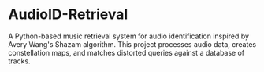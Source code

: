 # AudioID-Retrieval
A Python-based music retrieval system for audio identification inspired by Avery Wang's Shazam algorithm. This project processes audio data, creates constellation maps, and matches distorted queries against a database of tracks.
